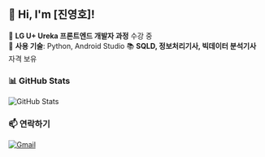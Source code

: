 ## 👋 Hi, I'm [진영호]!

🌱 **LG U+ Ureka 프론트엔드 개발자 과정** 수강 중  
🔭 **사용 기술**: Python, Android Studio
📚 **SQLD, 정보처리기사, 빅데이터 분석기사** 자격 보유  

### 📊 GitHub Stats
![GitHub Stats](https://github-readme-stats.vercel.app/api?username=your-username&show_icons=true&theme=dark)

### 📫 연락하기
[![Gmail](https://img.shields.io/badge/Gmail-red?style=flat&logo=gmail&logoColor=white)](mailto:jinyh2141@gmail.com)
